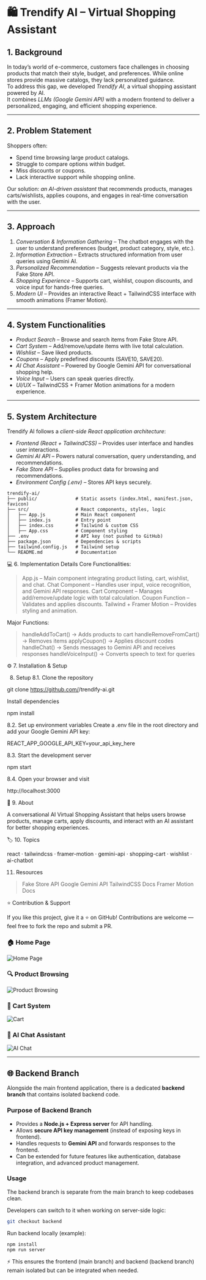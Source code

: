 # 🛍 Trendify AI – Virtual Shopping Assistant  

## 1. Background  
In today’s world of e-commerce, customers face challenges in choosing products that match their style, budget, and preferences. While online stores provide massive catalogs, they lack personalized guidance.  
To address this gap, we developed *Trendify AI*, a virtual shopping assistant powered by AI.  
It combines *LLMs (Google Gemini API)* with a modern frontend to deliver a personalized, engaging, and efficient shopping experience.  

---

## 2. Problem Statement  
Shoppers often:  
- Spend time browsing large product catalogs.  
- Struggle to compare options within budget.  
- Miss discounts or coupons.  
- Lack interactive support while shopping online.  

Our solution: *an AI-driven assistant* that recommends products, manages carts/wishlists, applies coupons, and engages in real-time conversation with the user.  

---

## 3. Approach  

1. *Conversation & Information Gathering* – The chatbot engages with the user to understand preferences (budget, product category, style, etc.).  
2. *Information Extraction* – Extracts structured information from user queries using Gemini AI.  
3. *Personalized Recommendation* – Suggests relevant products via the Fake Store API.  
4. *Shopping Experience* – Supports cart, wishlist, coupon discounts, and voice input for hands-free queries.  
5. *Modern UI* – Provides an interactive React + TailwindCSS interface with smooth animations (Framer Motion).  

---

## 4. System Functionalities  

- *Product Search* – Browse and search items from Fake Store API.  
- *Cart System* – Add/remove/update items with live total calculation.  
- *Wishlist* – Save liked products.  
- *Coupons* – Apply predefined discounts (SAVE10, SAVE20).  
- *AI Chat Assistant* – Powered by Google Gemini API for conversational shopping help.  
- *Voice Input* – Users can speak queries directly.  
- *UI/UX* – TailwindCSS + Framer Motion animations for a modern experience.  

---

## 5. System Architecture  

Trendify AI follows a *client-side React application architecture*:  

- *Frontend (React + TailwindCSS)* – Provides user interface and handles user interactions.  
- *Gemini AI API* – Powers natural conversation, query understanding, and recommendations.  
- *Fake Store API* – Supplies product data for browsing and recommendations.  
- *Environment Config (.env)* – Stores API keys securely.  

```plaintext
trendify-ai/
├── public/              # Static assets (index.html, manifest.json, favicon)
├── src/                 # React components, styles, logic
│   ├── App.js           # Main React component
│   ├── index.js         # Entry point
│   ├── index.css        # Tailwind & custom CSS
│   ├── App.css          # Component styling
├── .env                 # API key (not pushed to GitHub)
├── package.json         # Dependencies & scripts
├── tailwind.config.js   # Tailwind setup
└── README.md            # Documentation 
```

💻 6. Implementation Details
Core Functionalities:

> App.js – Main component integrating product listing, cart, wishlist, and chat.
> Chat Component – Handles user input, voice recognition, and Gemini API responses.
> Cart Component – Manages add/remove/update logic with total calculation.
> Coupon Function – Validates and applies discounts.
> Tailwind + Framer Motion – Provides styling and animation.

Major Functions:

> handleAddToCart() → Adds products to cart
> handleRemoveFromCart() → Removes items
> applyCoupon() → Applies discount codes
> handleChat() → Sends messages to Gemini API and receives responses
> handleVoiceInput() → Converts speech to text for queries

⚙ 7. Installation & Setup

8. Setup
8.1. Clone the repository

git clone https://github.com/<your-username>/trendify-ai.git

Install dependencies

npm install

8.2. Set up environment variables
Create a .env file in the root directory and add your Google Gemini API key:

REACT_APP_GOOGLE_API_KEY=your_api_key_here

8.3. Start the development server

npm start

8.4. Open your browser and visit

http://localhost:3000

📖 9. About

A conversational AI Virtual Shopping Assistant that helps users browse products, manage carts, apply discounts, and interact with an AI assistant for better shopping experiences.

🏷 10. Topics

react · tailwindcss · framer-motion · gemini-api · shopping-cart · wishlist · ai-chatbot

11. Resources

> Fake Store API
> Google Gemini API
> TailwindCSS Docs
> Framer Motion Docs

⭐ Contribution & Support

If you like this project, give it a ⭐ on GitHub!
Contributions are welcome — feel free to fork the repo and submit a PR.

### 🏠 Home Page
![Home Page](images/home.png)

### 🔍 Product Browsing
![Product Browsing](images/browse.png)

### 🛒 Cart System
![Cart](images/cart.png)

### 🤖 AI Chat Assistant
![AI Chat](images/ai-chat1.png)


---

## 🌐 Backend Branch

Alongside the main frontend application, there is a dedicated **backend branch** that contains isolated backend code.

### Purpose of Backend Branch
- Provides a **Node.js + Express server** for API handling.  
- Allows **secure API key management** (instead of exposing keys in frontend).  
- Handles requests to **Gemini API** and forwards responses to the frontend.  
- Can be extended for future features like authentication, database integration, and advanced product management.  

### Usage
The backend branch is separate from the main branch to keep codebases clean.  

Developers can switch to it when working on server-side logic:  
```bash
git checkout backend
```
Run backend locally (example):
```
npm install
npm run server
```

⚡ This ensures the frontend (main branch) and backend (backend branch) remain isolated but can be integrated when needed.
